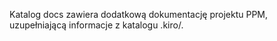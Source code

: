Katalog docs zawiera dodatkową dokumentację projektu PPM, uzupełniającą informacje z katalogu .kiro/.